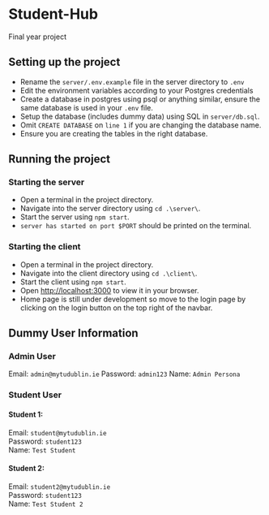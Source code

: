 # Student-Hub

Final year project

## Setting up the project

- Rename the `server/.env.example` file in the server directory to `.env`
- Edit the environment variables according to your Postgres credentials
- Create a database in postgres using psql or anything similar, ensure the same database is used in your `.env` file.
- Setup the database (includes dummy data) using SQL in `server/db.sql`.
- Omit `CREATE DATABASE` on `line 1` if you are changing the database name.
- Ensure you are creating the tables in the right database.

## Running the project

### Starting the server

- Open a terminal in the project directory.
- Navigate into the server directory using `cd .\server\`.
- Start the server using `npm start`.
- `server has started on port $PORT` should be printed on the terminal.

### Starting the client

- Open a terminal in the project directory.
- Navigate into the client directory using `cd .\client\`.
- Start the client using `npm start`.
- Open [http://localhost:3000](http://localhost:3000) to view it in your browser.
- Home page is still under development so move to the login page by clicking on the login button on the top right of the navbar.

## Dummy User Information

### Admin User

Email: `admin@mytudublin.ie`
Password: `admin123`
Name: `Admin Persona`

### Student User

#### Student 1:

Email: `student@mytudublin.ie`\
Password: `student123`\
Name: `Test Student`

#### Student 2:

Email: `student2@mytudublin.ie`\
Password: `student123`\
Name: `Test Student 2`
